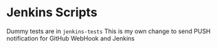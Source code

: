 # Jenkins Scripts
Dummy tests are in `jenkins-tests`
This is my own change to send PUSH notification for GitHub WebHook and Jenkins
